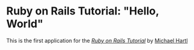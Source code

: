 # Ruby on Rails Tutorial: "Hello, World"

This is the first application for the
[*Ruby on Rails Tutorial*](http://www.railstutorial.org/)
by [Michael Hartl](http://www.michaelhartl.com/)
